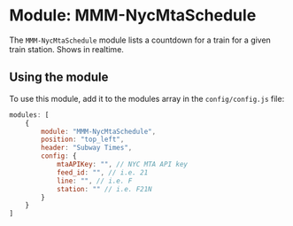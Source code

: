 # Module: MMM-NycMtaSchedule
The `MMM-NycMtaSchedule` module lists a countdown for a train for a given train station. Shows in realtime. 

## Using the module

To use this module, add it to the modules array in the `config/config.js` file:
````javascript
modules: [
	{
        module: "MMM-NycMtaSchedule",
        position: "top_left",
        header: "Subway Times",
        config: {
            mtaAPIKey: "", // NYC MTA API key
            feed_id: "", // i.e. 21
            line: "", // i.e. F
            station: "" // i.e. F21N
        }
    }
]
````